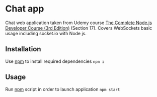 # Chat app

Chat web application taken from Udemy course [The Complete Node.js Developer Course (3rd Edition)](https://www.udemy.com/course/the-complete-nodejs-developer-course-2/) (Section 17). Covers WebSockets basic usage including socket.io with Node js.

## Installation

Use [npm](id) to install required dependencies
`npm i`

## Usage

Run [npm](id) script in order to launch application
`npm start`

[id]: https://nodejs.org/en/
